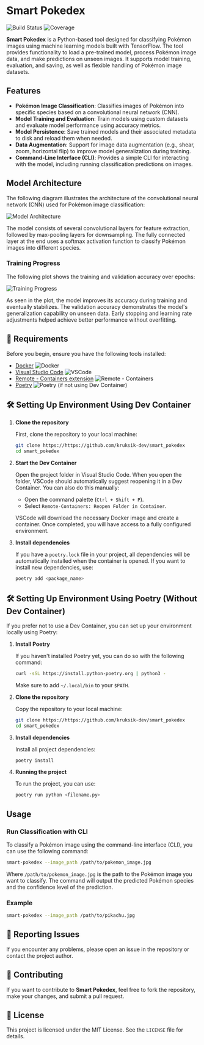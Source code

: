 
# Smart Pokedex 

![Build Status](https://github.com/kruksik-dev/smart-pokedex/workflows/cicd.yml/badge.svg)
![Coverage](https://img.shields.io/endpoint?url=https://raw.githubusercontent.com/kruksik-dev/smart-pokedex/main/lcov-report/lcov-report.json)

**Smart Pokedex** is a Python-based tool designed for classifying Pokémon images using machine learning models built with TensorFlow. The tool provides functionality to load a pre-trained model, process Pokémon image data, and make predictions on unseen images. It supports model training, evaluation, and saving, as well as flexible handling of Pokémon image datasets.

## Features

- **Pokémon Image Classification**: Classifies images of Pokémon into specific species based on a convolutional neural network (CNN).
- **Model Training and Evaluation**: Train models using custom datasets and evaluate model performance using accuracy metrics.
- **Model Persistence**: Save trained models and their associated metadata to disk and reload them when needed.
- **Data Augmentation**: Support for image data augmentation (e.g., shear, zoom, horizontal flip) to improve model generalization during training.
- **Command-Line Interface (CLI)**: Provides a simple CLI for interacting with the model, including running classification predictions on images.

## Model Architecture

The following diagram illustrates the architecture of the convolutional neural network (CNN) used for Pokémon image classification:

![Model Architecture](assets/model_architecture.png)

The model consists of several convolutional layers for feature extraction, followed by max-pooling layers for downsampling. The fully connected layer at the end uses a softmax activation function to classify Pokémon images into different species.

### Training Progress

The following plot shows the training and validation accuracy over epochs:

![Training Progress](assets/training_accuracy.png)

As seen in the plot, the model improves its accuracy during training and eventually stabilizes. The validation accuracy demonstrates the model's generalization capability on unseen data. Early stopping and learning rate adjustments helped achieve better performance without overfitting.


## 🚀 Requirements

Before you begin, ensure you have the following tools installed:

- [Docker](https://www.docker.com/get-started) ![Docker](https://img.shields.io/badge/Docker-2496ED?logo=docker&logoColor=white)
- [Visual Studio Code](https://code.visualstudio.com/) ![VSCode](https://img.shields.io/badge/VSCode-007ACC?logo=visual-studio-code&logoColor=white)
- [Remote - Containers extension](https://marketplace.visualstudio.com/items?itemName=ms-vscode-remote.remote-containers) ![Remote - Containers](https://img.shields.io/badge/Remote%20Containers-1E1E1E?logo=visual-studio-code&logoColor=white)
- [Poetry](https://python-poetry.org/docs/#installation) ![Poetry](https://img.shields.io/badge/Poetry-8CC84B?logo=python&logoColor=white) (if not using Dev Container)

## 🛠 Setting Up Environment Using Dev Container

1. **Clone the repository**

   First, clone the repository to your local machine:

   ```bash
   git clone https://https://github.com/kruksik-dev/smart_pokedex
   cd smart_pokedex
   ```

2. **Start the Dev Container**

   Open the project folder in Visual Studio Code. When you open the folder, VSCode should automatically suggest reopening it in a Dev Container. You can also do this manually:

   - Open the command palette (`Ctrl + Shift + P`).
   - Select `Remote-Containers: Reopen Folder in Container`.

   VSCode will download the necessary Docker image and create a container. Once completed, you will have access to a fully configured environment.

3. **Install dependencies**

   If you have a `poetry.lock` file in your project, all dependencies will be automatically installed when the container is opened. If you want to install new dependencies, use:

   ```bash
   poetry add <package_name>
   ```

## 🛠 Setting Up Environment Using Poetry (Without Dev Container)

If you prefer not to use a Dev Container, you can set up your environment locally using Poetry:

1. **Install Poetry**

   If you haven't installed Poetry yet, you can do so with the following command:

   ```bash
   curl -sSL https://install.python-poetry.org | python3 -
   ```

   Make sure to add `~/.local/bin` to your `$PATH`.

2. **Clone the repository**

   Copy the repository to your local machine:

   ```bash
   git clone https://https://github.com/kruksik-dev/smart_pokedex
   cd smart_pokedex
   ```

3. **Install dependencies**

   Install all project dependencies:

   ```bash
   poetry install
   ```

4. **Running the project**

   To run the project, you can use:

   ```bash
   poetry run python <filename.py>
   ```


## Usage

### Run Classification with CLI

To classify a Pokémon image using the command-line interface (CLI), you can use the following command:

```bash
smart-pokedex --image_path /path/to/pokemon_image.jpg
```

Where `/path/to/pokemon_image.jpg` is the path to the Pokémon image you want to classify. The command will output the predicted Pokémon species and the confidence level of the prediction.

### Example

```bash
smart-pokedex --image_path /path/to/pikachu.jpg
```


## 🐞 Reporting Issues

If you encounter any problems, please open an issue in the repository or contact the project author.

## 🐜 Contributing

If you want to contribute to **Smart Pokedex**, feel free to fork the repository, make your changes, and submit a pull request.


## 📄 License

This project is licensed under the MIT License. See the `LICENSE` file for details.
